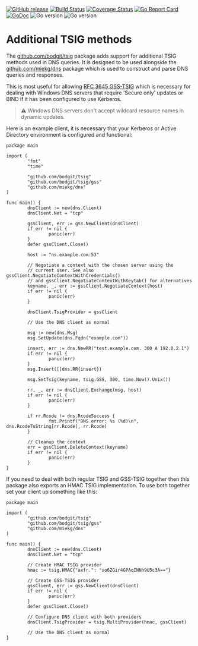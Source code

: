 [![GitHub release](https://img.shields.io/github/v/release/bodgit/tsig)](https://github.com/bodgit/tsig/releases)
[![Build Status](https://img.shields.io/github/actions/workflow/status/bodgit/tsig/build.yml?branch=main)](https://github.com/bodgit/tsig/actions?query=workflow%3ABuild)
[![Coverage Status](https://coveralls.io/repos/github/bodgit/tsig/badge.svg?branch=main)](https://coveralls.io/github/bodgit/tsig?branch=main)
[![Go Report Card](https://goreportcard.com/badge/github.com/bodgit/tsig)](https://goreportcard.com/report/github.com/bodgit/tsig)
[![GoDoc](https://godoc.org/github.com/bodgit/tsig?status.svg)](https://godoc.org/github.com/bodgit/tsig)
![Go version](https://img.shields.io/badge/Go-1.20-brightgreen.svg)
![Go version](https://img.shields.io/badge/Go-1.19-brightgreen.svg)

# Additional TSIG methods

The [github.com/bodgit/tsig](https://godoc.org/github.com/bodgit/tsig) package
adds support for additional TSIG methods used in DNS queries. It is designed
to be used alongside the [github.com/miekg/dns](https://github.com/miekg/dns)
package which is used to construct and parse DNS queries and responses.

This is most useful for allowing
[RFC 3645 GSS-TSIG](https://www.ietf.org/rfc/rfc3645.txt) which is necessary
for dealing with Windows DNS servers that require 'Secure only' updates or
BIND if it has been configured to use Kerberos.

> :warning: Windows DNS servers don't accept wildcard resource names in dynamic updates.

Here is an example client, it is necessary that your Kerberos or Active
Directory environment is configured and functional:

```golang
package main

import (
        "fmt"
        "time"

        "github.com/bodgit/tsig"
        "github.com/bodgit/tsig/gss"
        "github.com/miekg/dns"
)

func main() {
        dnsClient := new(dns.Client)
        dnsClient.Net = "tcp"

        gssClient, err := gss.NewClient(dnsClient)
        if err != nil {
                panic(err)
        }
        defer gssClient.Close()

        host := "ns.example.com:53"

        // Negotiate a context with the chosen server using the
        // current user. See also gssClient.NegotiateContextWithCredentials()
        // and gssClient.NegotiateContextWithKeytab() for alternatives
        keyname, _, err := gssClient.NegotiateContext(host)
        if err != nil {
                panic(err)
        }

        dnsClient.TsigProvider = gssClient

        // Use the DNS client as normal

        msg := new(dns.Msg)
        msg.SetUpdate(dns.Fqdn("example.com"))

        insert, err := dns.NewRR("test.example.com. 300 A 192.0.2.1")
        if err != nil {
                panic(err)
        }
        msg.Insert([]dns.RR{insert})

        msg.SetTsig(keyname, tsig.GSS, 300, time.Now().Unix())

        rr, _, err := dnsClient.Exchange(msg, host)
        if err != nil {
                panic(err)
        }

        if rr.Rcode != dns.RcodeSuccess {
                fmt.Printf("DNS error: %s (%d)\n", dns.RcodeToString[rr.Rcode], rr.Rcode)
        }

        // Cleanup the context
        err = gssClient.DeleteContext(keyname)
        if err != nil {
                panic(err)
        }
}
```

If you need to deal with both regular TSIG and GSS-TSIG together then this
package also exports an HMAC TSIG implementation. To use both together set
your client up something like this:

```golang
package main

import (
        "github.com/bodgit/tsig"
        "github.com/bodgit/tsig/gss"
        "github.com/miekg/dns"
)

func main() {
        dnsClient := new(dns.Client)
        dnsClient.Net = "tcp"

        // Create HMAC TSIG provider
        hmac := tsig.HMAC{"axfr.": "so6ZGir4GPAqINNh9U5c3A=="}

        // Create GSS-TSIG provider
        gssClient, err := gss.NewClient(dnsClient)
        if err != nil {
                panic(err)
        }
        defer gssClient.Close()

        // Configure DNS client with both providers
        dnsClient.TsigProvider = tsig.MultiProvider(hmac, gssClient)

        // Use the DNS client as normal
}
```
